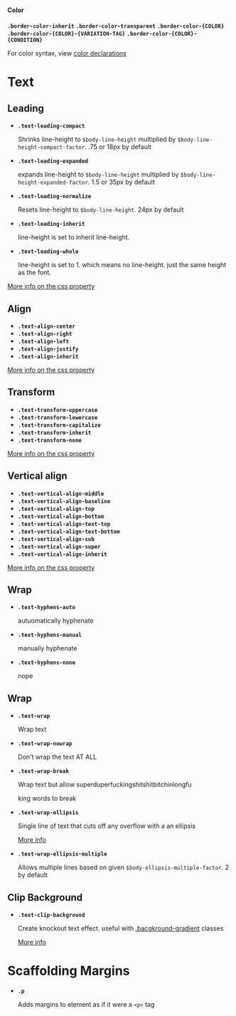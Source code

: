 

#### Color

**`.border-color-inherit`**
**`.border-color-transparent`**
**`.border-color-{COLOR}`**
**`.border-color-{COLOR}-{VARIATION-TAG}`**
**`.border-color-{COLOR}-{CONDITION}`**

For color syntax, view [color declarations](../scaffolding/colors.md#helpers)



# Text

## Leading

- **`.text-leading-compact`**

  Shrinks line-height to `$body-line-height` multiplied by `$body-line-height-compact-factor`. .75 or 18px by default

- **`.text-leading-expanded`**

  expands line-height to `$body-line-height` multiplied by `$body-line-height-expanded-factor`. 1.5 or 35px by default

- **`.text-leading-normalize`**

  Resets line-height to `$body-line-height`. 24px by default

- **`.text-leading-inherit`**

  line-height is set to inherit line-height.

- **`.text-leading-whole`**

  line-height is set to 1. which means no line-height. just the same height as the font.

[More info on the css property](https://www.w3schools.com/cssref/pr_dim_line-height.asp)

## Align

- **`.text-align-center`**
- **`.text-align-right`**
- **`.text-align-left`**
- **`.text-align-justify`**
- **`.text-align-inherit`**

[More info on the css property](https://www.w3schools.com/cssref/pr_text_text-align.asp)

## Transform

- **`.text-transform-uppercase`**
- **`.text-transform-lowercase`**
- **`.text-transform-capitalize`**
- **`.text-transform-inherit`**
- **`.text-transform-none`**

[More info on the css property](https://www.w3schools.com/cssref/pr_text_text-transform.asp)

## Vertical align

- **`.text-vertical-align-middle`**
- **`.text-vertical-align-baseline`**
- **`.text-vertical-align-top`**
- **`.text-vertical-align-bottom`**
- **`.text-vertical-align-text-top`**
- **`.text-vertical-align-text-bottom`**
- **`.text-vertical-align-sub`**
- **`.text-vertical-align-super`**
- **`.text-vertical-align-inherit`**

[More info on the css property](https://www.w3schools.com/cssref/pr_pos_vertical-align.asp)

## Wrap

- **`.text-hyphens-auto`**

    autuomatically hyphenate

- **`.text-hyphens-manual`**

    manually hyphenate

- **`.text-hyphens-none`**

    nope

## Wrap

- **`.text-wrap`**

  Wrap text

- **`.text-wrap-nowrap`**

  Don't wrap the text AT ALL

- **`.text-wrap-break`**

  Wrap text but allow superduperfuckingshitshitbitchinlongfu

  king words to break

- **`.text-wrap-ellipsis`**

  Single line of text that cuts off any overflow with a an ellipsis

  [More info](https://css-tricks.com/snippets/css/truncate-string-with-ellipsis/)

- **`.text-wrap-ellipsis-multiple`**

  Allows multiple lines based on given `$body-ellipsis-multiple-factor`. 2 by default

## Clip Background

- **`.text-clip-background`**

  Create knockout text effect. useful with [.bacgkround-gradient](#gradient) classes

  [More info](https://css-tricks.com/how-to-do-knockout-text/)

# Scaffolding Margins

- **`.p`**

  Adds margins to element as if it were a `<p>` tag